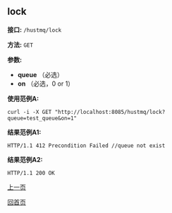 ## lock ##

**接口:** `/hustmq/lock`

**方法:** `GET`

**参数:** 

*  **queue** （必选）  
*  **on** （必选，0 or 1）

**使用范例A:**

    curl -i -X GET "http://localhost:8085/hustmq/lock?queue=test_queue&on=1"

**结果范例A1:**

	HTTP/1.1 412 Precondition Failed //queue not exist

**结果范例A2:**

	HTTP/1.1 200 OK

[上一页](../hustmq.md)

[回首页](../../index.md)